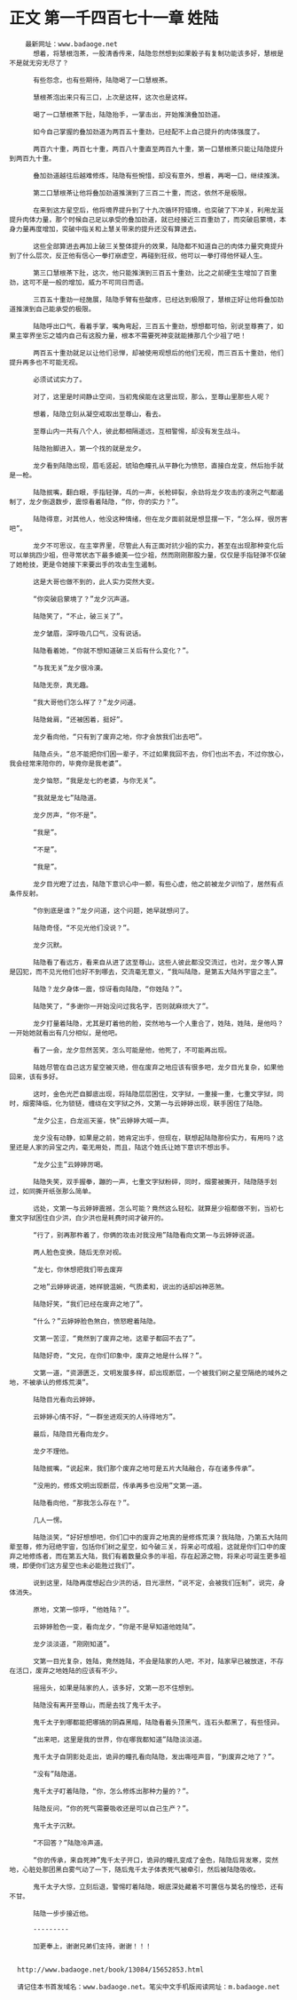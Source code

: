 # 正文 第一千四百七十一章 姓陆
        最新网址：www.badaoge.net
          想着，将慧根泡茶，一股清香传来，陆隐忽然想到如果骰子有复制功能该多好，慧根是不是就无穷无尽了？
      
          有些怨念，也有些期待，陆隐喝了一口慧根茶。
      
          慧根茶泡出来只有三口，上次是这样，这次也是这样。
      
          喝了一口慧根茶下肚，陆隐抬手，一掌击出，开始推演叠加劲道。
      
          如今自己掌握的叠加劲道为两百五十重劲，已经配不上自己提升的肉体强度了。
      
          两百六十重，两百七十重，两百八十重直至两百九十重，第一口慧根茶只能让陆隐提升到两百九十重。
      
          叠加劲道越往后越难修炼，陆隐有些惋惜，却没有意外，想着，再喝一口，继续推演。
      
          第二口慧根茶让他将叠加劲道推演到了三百二十重，而这，依然不是极限。
      
          在来到这方星空后，他将境界提升到了十九次循环狩猎境，也突破了下冲关，利用龙涎提升肉体力量，那个时候自己足以承受的叠加劲道，就已经接近三百重劲了，而突破启蒙境，本身力量再度增加，突破中指关和上慧关带来的提升还没有算进去。
      
          这些全部算进去再加上破三关整体提升的效果，陆隐都不知道自己的肉体力量究竟提升到了什么层次，反正他有信心一拳打崩虚空，再碰到狂叔，他可以一拳打得他怀疑人生。
      
          第三口慧根茶下肚，这次，他只能推演到三百五十重劲，比之之前硬生生增加了百重劲，这可不是一般的增加，威力不可同日而语。
      
          三百五十重劲一经施展，陆隐手臂有些酸疼，已经达到极限了，慧根正好让他将叠加劲道推演到自己能承受的极限。
      
          陆隐呼出口气，看着手掌，嘴角弯起，三百五十重劲，想想都可怕，别说至尊赛了，如果主宰界坐忘之墟内自己有这股力量，根本不需要死神变就能揍那几个少祖了吧！
      
          两百五十重劲就足以让他们忌惮，却被使用观想后的他们无视，而三百五十重劲，他们提升再多也不可能无视。
      
          必须试试实力了。
      
          对了，这里是时间静止空间，当初鬼侯能在这里出现，那么，至尊山里那些人呢？
      
          想着，陆隐立刻从凝空戒取出至尊山，看去。
      
          至尊山内一共有八个人，彼此都相隔遥远，互相警惕，却没有发生战斗。
      
          陆隐抬脚进入，第一个找的就是龙夕。
      
          龙夕看到陆隐出现，眉毛竖起，琥珀色瞳孔从平静化为愤怒，直接白龙变，然后抬手就是一枪。
      
          陆隐抿嘴，翻白眼，手指轻弹，乓的一声，长枪碎裂，余劲将龙夕攻击的凌冽之气都遏制了，龙夕倒退数步，震惊看着陆隐，“你，你的实力？”。
      
          陆隐得意，对其他人，他没这种情绪，但在龙夕面前就是想显摆一下，“怎么样，很厉害吧”。
      
          龙夕不可思议，在主宰界里，尽管此人有正面对抗少祖的实力，甚至在出现那种变化后可以单挑四少祖，但寻常状态下最多媲美一位少祖，然而刚刚那股力量，仅仅是手指轻弹不仅破了她枪技，更是令她接下来要出手的攻击生生遏制。
      
          这是大哥也做不到的，此人实力突然大变。
      
          “你突破启蒙境了？”龙夕沉声道。
      
          陆隐笑了，“不止，破三关了”。
      
          龙夕皱眉，深呼吸几口气，没有说话。
      
          陆隐看着她，“你就不想知道破三关后有什么变化？”。
      
          “与我无关”龙夕很冷漠。
      
          陆隐无奈，真无趣。
      
          “我大哥他们怎么样了？”龙夕问道。
      
          陆隐耸肩，“还被困着，挺好”。
      
          龙夕看向他，“只有到了废弃之地，你才会放我们出去吧”。
      
          陆隐点头，“总不能把你们困一辈子，不过如果我回不去，你们也出不去，不过你放心，我会经常来陪你的，毕竟你是我老婆”。
      
          龙夕恼怒，“我是龙七的老婆，与你无关”。
      
          “我就是龙七”陆隐道。
      
          龙夕厉声，“你不是”。
      
          “我是”。
      
          “不是”。
      
          “我是”。
      
          龙夕目光瞪了过去，陆隐下意识心中一颤，有些心虚，他之前被龙夕训怕了，居然有点条件反射。
      
          “你到底是谁？”龙夕问道，这个问题，她早就想问了。
      
          陆隐奇怪，“不见光他们没说？”。
      
          龙夕沉默。
      
          陆隐看了看远方，看来自从进了这至尊山，这些人彼此都没交流过，也对，龙夕等人算是囚犯，而不见光他们也好不到哪去，交流毫无意义，“我叫陆隐，是第五大陆外宇宙之主”。
      
          陆隐？龙夕身体一震，惊讶看向陆隐，“你姓陆？”。
      
          陆隐笑了，“多谢你一开始没问过我名字，否则就麻烦大了”。
      
          龙夕打量着陆隐，尤其是盯着他的脸，突然地与一个人重合了，姓陆，姓陆，是他吗？一开始她就看出有几分相似，是他吧。
      
          看了一会，龙夕忽然苦笑，怎么可能是他，他死了，不可能再出现。
      
          陆姓尽管在自己这方星空被灭绝，但在废弃之地应该有很多吧，龙夕目光复杂，如果他回来，该有多好。
      
          这时，金色光芒自脚底出现，将陆隐层层困住，文字狱，一重接一重，七重文字狱，同时，烟雾降临，化为锁链，缠绕在文字狱之外，文第一与云婷婷出现，联手困住了陆隐。
      
          “龙夕公主，白龙巡天鉴，快”云婷婷大喊一声。
      
          龙夕没有动静，如果是之前，她肯定出手，但现在，联想起陆隐那份实力，有用吗？这里还是人家的异宝之内，毫无用处，而且，陆这个姓氏让她下意识不想出手。
      
          “龙夕公主”云婷婷厉喝。
      
          陆隐失笑，双手握拳，蹦的一声，七重文字狱粉碎，同时，烟雾被撕开，陆隐随手划过，如同撕开纸张那么简单。
      
          远处，文第一与云婷婷震撼，怎么可能？竟然这么轻松，就算是少祖都做不到，当初七重文字狱困住白少洪，白少洪也是耗费时间才破开的。
      
          “行了，别再那杵着了，你俩的攻击对我没用”陆隐看向文第一与云婷婷说道。
      
          两人脸色变换，随后无奈对视。
      
          “龙七，你休想把我们带去废弃
      
          之地”云婷婷说道，她样貌温婉，气质柔和，说出的话却凶神恶煞。
      
          陆隐好笑，“我们已经在废弃之地了”。
      
          “什么？”云婷婷脸色煞白，愤怒瞪着陆隐。
      
          文第一苦涩，“竟然到了废弃之地，这辈子都回不去了”。
      
          陆隐好奇，“文兄，在你们印象中，废弃之地是什么样？”。
      
          文第一道，“资源匮乏，文明发展多样，却出现断层，一个被我们树之星空隔绝的域外之地，不被承认的修炼荒漠”。
      
          陆隐目光看向云婷婷。
      
          云婷婷心情不好，“一群坐进观天的人待得地方”。
      
          最后，陆隐目光看向龙夕。
      
          龙夕不理他。
      
          陆隐抿嘴，“说起来，我们那个废弃之地可是五片大陆融合，存在诸多传承”。
      
          “没用的，修炼文明出现断层，传承再多也没用”文第一道。
      
          陆隐看向他，“那我怎么存在？”。
      
          几人一愣。
      
          陆隐淡笑，“好好想想吧，你们口中的废弃之地真的是修炼荒漠？我陆隐，乃第五大陆同辈至尊，修为冠绝宇宙，包括你们树之星空，如今破三关，将来必可成祖，这就是你们口中的废弃之地修炼者，而在第五大陆，我们有着数量众多的半祖，存在起源之物，将来必可诞生更多祖境，即便你们这方星空也未必能胜过我们”。
      
          说到这里，陆隐再度想起白少洪的话，目光凛然，“说不定，会被我们压制”，说完，身体消失。
      
          原地，文第一惊呼，“他姓陆？”。
      
          云婷婷脸色一变，看向龙夕，“你是不是早知道他姓陆”。
      
          龙夕淡淡道，“刚刚知道”。
      
          文第一目光复杂，姓陆，竟然姓陆，不会是陆家的人吧，不对，陆家早已被放逐，不存在活口，废弃之地姓陆的应该有不少。
      
          摇摇头，如果是陆家的人，该多好，文第一忍不住想到。
      
          陆隐没有离开至尊山，而是去找了鬼千太子。
      
          鬼千太子到哪都能把哪搞的阴森黑暗，陆隐看着头顶黑气，连石头都黑了，有些怪异。
      
          “出来吧，这里是我的世界，你在哪我都知道”陆隐淡淡道。
      
          鬼千太子自阴影处走出，诡异的瞳孔看向陆隐，发出嘶哑声音，“到废弃之地了？”。
      
          “没有”陆隐道。
      
          鬼千太子盯着陆隐，“你，怎么修炼出那种力量的？”。
      
          陆隐反问，“你的死气需要吸收还是可以自己生产？”。
      
          鬼千太子沉默。
      
          “不回答？”陆隐冷声道。
      
          “你的传承，来自死神”鬼千太子开口，诡异的瞳孔变成了金色，陆隐后背发寒，突然地，心脏处那团黑白雾气动了一下，随后鬼千太子体表死气被牵引，然后被陆隐吸收。
      
          鬼千太子大惊，立刻后退，警惕盯着陆隐，眼底深处藏着不可置信与莫名的惶恐，还有不甘。
      
          陆隐一步步接近他。
      
          ---------
      
          加更奉上，谢谢兄弟们支持，谢谢！！！
      
      
      http://www.badaoge.net/book/13084/15652853.html
      
      请记住本书首发域名：www.badaoge.net。笔尖中文手机版阅读网址：m.badaoge.net